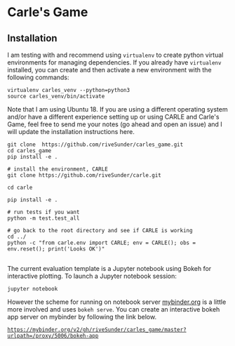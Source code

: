 # Carle's Game


## Installation

I am testing with and recommend using `virtualenv` to create python virtual environments for managing dependencies. If you already have `virtualenv` installed, you can create and then activate a new environment with the following commands:

```
virtualenv carles_venv --python=python3
source carles_venv/bin/activate 
```

Note that I am using Ubuntu 18. If you are using a different operating system and/or have a different experience setting up or using CARLE and Carle's Game, feel free to send me your notes (go ahead and open an issue) and I will update the installation instructions here. 

```
git clone  https://github.com/riveSunder/carles_game.git
cd carles_game
pip install -e .

# install the environment, CARLE
git clone https://github.com/riveSunder/carle.git

cd carle

pip install -e .

# run tests if you want
python -m test.test_all

# go back to the root directory and see if CARLE is working
cd ../
python -c "from carle.env import CARLE; env = CARLE(); obs = env.reset(); print('Looks OK')"
```


##

The current evaluation template is a Jupyter notebook using Bokeh for interactive plotting. To launch a Jupyter notebook session:

```
jupyter notebook
```

However the scheme for running on notebook server [mybinder.org](https://mybinder.org) is a little more involved and uses `bokeh serve`. You can create an interactive bokeh app server on mybinder by following the link below.

[`https://mybinder.org/v2/gh/riveSunder/carles_game/master?urlpath=/proxy/5006/bokeh-app`](https://mybinder.org/v2/gh/riveSunder/carles_game/master?urlpath=/proxy/5006/bokeh-app)
